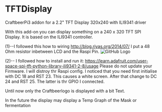 # TFTDisplay
CraftbeerPi3 addon for a 2.2" TFT Display 320x240 with ILI9341 driver

With this add-on you can display something on a 240 x 320 TFT SPI Display.
It is based on the ILI9341 controller.

(1)--I followed this how to wiring
http://blog.riyas.org/2014/07/
I put a 48 Ohm resistor inbetween LCD and the Raspi Pin.
![GitHub Logo](/home/pi/craftbeerpi3/modules/plugins/TFT_Display_240x320/gpio_connectio_to_tft_il9341.png)

(2)-- I followed how to install and run it:
https://learn.adafruit.com/user-space-spi-tft-python-library-ili9341-2-8/usage
Please do not update your Firmware. I will distroy thr Raspi config.
I noticed that you need first initialise with DC 18 and RST 23. This causes a white screen. After that change to DC 24 and RST 25. The latter is thr GPIO I connected.

Until now only the Craftbeerlogo is displayed with a bit Text.

In the future the display may display a Temp Graph of the Mask or fermentation
